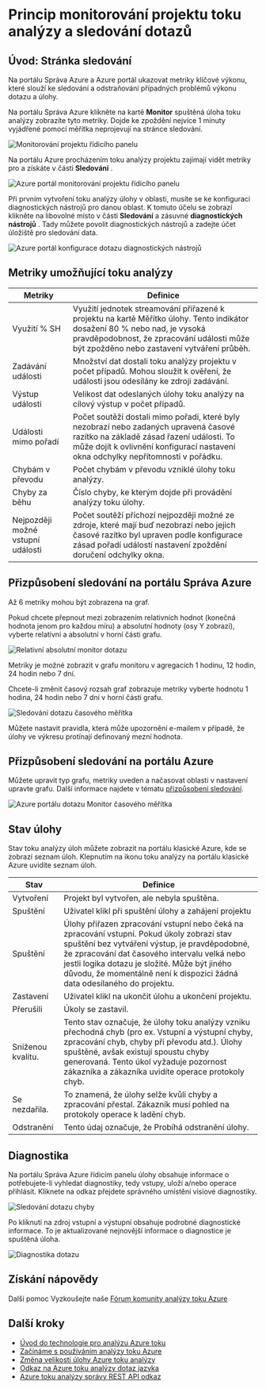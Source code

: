<properties 
    pageTitle="Principy datového proudu analýzy úlohy sledování | Microsoft Azure" 
    description="Principy datového proudu analýzy úlohy sledování" 
    keywords="sledování dotazu"
    services="stream-analytics" 
    documentationCenter="" 
    authors="jeffstokes72" 
    manager="jhubbard" 
    editor="cgronlun"/>

<tags 
    ms.service="stream-analytics" 
    ms.devlang="na" 
    ms.topic="article" 
    ms.tgt_pltfrm="na" 
    ms.workload="data-services" 
    ms.date="09/26/2016" 
    ms.author="jeffstok"/>

# <a name="understand-stream-analytics-job-monitoring-and-how-to-monitor-queries"></a>Princip monitorování projektu toku analýzy a sledování dotazů

## <a name="introduction-the-monitor-page"></a>Úvod: Stránka sledování

Na portálu Správa Azure a Azure portál ukazovat metriky klíčové výkonu, které slouží ke sledování a odstraňování případných problémů výkonu dotazu a úlohy. 

Na portálu Správa Azure klikněte na kartě **Monitor** spuštěná úloha toku analýzy zobrazíte tyto metriky. Dojde ke zpoždění nejvíce 1 minuty vyjádřené pomocí měřítka neprojevují na stránce sledování.  

  ![Monitorování projektu řídicího panelu](./media/stream-analytics-monitoring/01-stream-analytics-monitoring.png)  

Na portálu Azure procházením toku analýzy projektu zajímají vidět metriky pro a získáte v části **Sledování** .  

  ![Azure portál monitorování projektu řídicího panelu](./media/stream-analytics-monitoring/06-stream-analytics-monitoring.png)  

Při prvním vytvoření toku analýzy úlohy v oblasti, musíte se ke konfiguraci diagnostických nástrojů pro danou oblast. K tomuto účelu se zobrazí klikněte na libovolné místo v části **Sledování** a zásuvné **diagnostických nástrojů** . Tady můžete povolit diagnostických nástrojů a zadejte účet úložiště pro sledování data.  

  ![Azure portál konfigurace dotazu diagnostických nástrojů](./media/stream-analytics-monitoring/07-stream-analytics-monitoring.png)  

## <a name="metrics-available-for-stream-analytics"></a>Metriky umožňující toku analýzy


| Metriky | Definice |
|--------|-------------|
| Využití % SH | Využití jednotek streamování přiřazené k projektu na kartě Měřítko úlohy. Tento indikátor dosažení 80 % nebo nad, je vysoká pravděpodobnost, že zpracování události může být zpožděno nebo zastavení vytváření průběh. |
| Zadávání události | Množství dat dostali toku analýzy projektu v počet případů. Mohou sloužit k ověření, že události jsou odesílány ke zdroji zadávání. |
| Výstup události | Velikost dat odeslaných úlohy toku analýzy na cílový výstup v počet případů. |
| Události mimo pořadí | Počet soutěží dostali mimo pořadí, které byly nezobrazí nebo zadaných upravená časové razítko na základě zásad řazení události. To může dojít k ovlivnění konfigurací nastavení okna odchylky nepřítomnosti v pořádku. |
| Chybám v převodu | Počet chybám v převodu vzniklé úlohy toku analýzy. |
| Chyby za běhu | Číslo chyby, ke kterým dojde při provádění analýzy toku úlohy. |
| Nejpozději možné vstupní události | Počet soutěží příchozí nejpozději možné ze zdroje, které mají buď nezobrazí nebo jejich časové razítko byl upraven podle konfigurace zásad pořadí událostí nastavení zpoždění doručení odchylky okna. |

## <a name="customizing-monitoring-in-the-azure-management-portal"></a>Přizpůsobení sledování na portálu Správa Azure ##

Až 6 metriky mohou být zobrazena na graf.

Pokud chcete přepnout mezi zobrazením relativních hodnot (konečná hodnota jenom pro každou míru) a absolutní hodnoty (osy Y zobrazí), vyberte relativní a absolutní v horní části grafu.

  ![Relativní absolutní monitor dotazu](./media/stream-analytics-monitoring/02-stream-analytics-monitoring.png)  

Metriky je možné zobrazit v grafu monitoru v agregacích 1 hodinu, 12 hodin, 24 hodin nebo 7 dní.

Chcete-li změnit časový rozsah graf zobrazuje metriky vyberte hodnotu 1 hodina, 24 hodin nebo 7 dní v horní části grafu.

  ![Sledování dotazu časového měřítka](./media/stream-analytics-monitoring/03-stream-analytics-monitoring.png)  

Můžete nastavit pravidla, která může upozornění e-mailem v případě, že úlohy ve výkresu protínají definovaný mezní hodnota. 

## <a name="customizing-monitoring-in-the-azure-portal"></a>Přizpůsobení sledování na portálu Azure ##

Můžete upravit typ grafu, metriky uveden a načasovat oblasti v nastavení upravte grafu. Další informace najdete v tématu [přizpůsobení sledování](../monitoring-and-diagnostics/insights-how-to-customize-monitoring.md).

  ![Azure portálu dotazu Monitor časového měřítka](./media/stream-analytics-monitoring/08-stream-analytics-monitoring.png)  

## <a name="job-status"></a>Stav úlohy

Stav toku analýzy úloh můžete zobrazit na portálu klasické Azure, kde se zobrazí seznam úloh. Klepnutím na ikonu toku analýzy na portálu klasické Azure uvidíte seznam úloh.

| Stav | Definice |
|--------|------------|
| Vytvoření | Projekt byl vytvořen, ale nebyla spuštěna. |
| Spuštění | Uživatel klikl při spuštění úlohy a zahájení projektu |
| Spuštění | Úlohy přiřazen zpracování vstupní nebo čeká na zpracování vstupní. Pokud úkoly zobrazí stav spuštění bez vytváření výstup, je pravděpodobné, že zpracování dat časového intervalu velká nebo jestli logika dotazu je složité. Může být jiného důvodu, že momentálně není k dispozici žádná data odesílaného do projektu. |
| Zastavení | Uživatel klikl na ukončit úlohu a ukončení projektu. |
| Přerušili | Úkoly se zastavil. |
| Sníženou kvalitu. | Tento stav označuje, že úlohy toku analýzy vzniku přechodná chyb (pro ex. Vstupní a výstupní chyby, zpracování chyb, chyby při převodu atd.). Úlohy spuštěné, avšak existují spoustu chyby generovaná. Tento úkol vyžaduje pozornost zákazníka a zákazníka uvidíte operace protokoly chyb. |
| Se nezdařila. | To znamená, že úlohy selže kvůli chyby a zpracování přestal. Zákazník musí pohled na protokoly operace k ladění chyb. |
| Odstranění | Tento údaj označuje, že Probíhá odstranění úlohy. |

## <a name="diagnosis"></a>Diagnostika

Na portálu Správa Azure řídicím panelu úlohy obsahuje informace o potřebujete-li vyhledat diagnostiky, tedy vstupy, uloží a/nebo operace přihlásit. Kliknete na odkaz přejdete správného umístění visiové diagnostiky.

  ![Sledování dotazu chyby](./media/stream-analytics-monitoring/04-stream-analytics-monitoring.png)  

Po kliknutí na zdroj vstupní a výstupní obsahuje podrobné diagnostické informace. To je aktualizované nejnovější informace o diagnostice je spuštěná úloha.

  ![Diagnostika dotazu](./media/stream-analytics-monitoring/05-stream-analytics-monitoring.png)  

## <a name="get-help"></a>Získání nápovědy
Další pomoc Vyzkoušejte naše [Fórum komunity analýzy toku Azure](https://social.msdn.microsoft.com/Forums/en-US/home?forum=AzureStreamAnalytics)

## <a name="next-steps"></a>Další kroky

- [Úvod do technologie pro analýzu Azure toku](stream-analytics-introduction.md)
- [Začínáme s používáním analýzy toku Azure](stream-analytics-get-started.md)
- [Změna velikosti úlohy Azure toku analýzy](stream-analytics-scale-jobs.md)
- [Odkaz na Azure toku analýzy dotaz jazyka](https://msdn.microsoft.com/library/azure/dn834998.aspx)
- [Azure toku analýzy správy REST API odkaz](https://msdn.microsoft.com/library/azure/dn835031.aspx)
